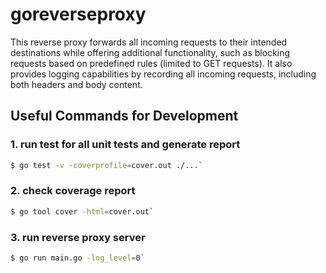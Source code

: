 # goreverseproxy

This reverse proxy forwards all incoming requests to their intended destinations while offering additional functionality, such as blocking requests based on predefined rules (limited to GET requests). It also provides logging capabilities by recording all incoming requests, including both headers and body content.

## Useful Commands for Development
### 1. run test for all unit tests and generate report
```sh
$ go test -v -coverprofile=cover.out ./...`
```

### 2. check coverage report
```sh
$ go tool cover -html=cover.out`
```

### 3. run reverse proxy server
```sh
$ go run main.go -log_level=0`
```
